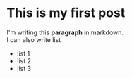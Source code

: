 # This is my first post

I'm writing this **paragraph** in markdown.  
I can also write list

- list 1
- list 2
- list 3
